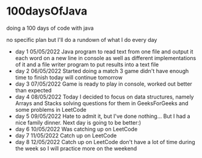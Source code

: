# 100daysOfJava
doing a 100 days of code with java

no specific plan but I'll do a rundown of what I do every day

* day 1 05/05/2022 Java program to read text from one file and output it each word on a new line in console as well as different implementations of it and a file writer program to put results into a text file
* day 2 06/05/2022 Started doing a match 3 game didn't have enough time to finish today will continue tomorrow
* day 3 07/05/2022 Game is ready to play in console, worked out better than expected
* day 4 08/05/2022 Today I decided to focus on data structures, namely Arrays and Stacks solving questions for them in GeeksForGeeks and some problems in LeetCode
* day 5 09/05/2022 Hate to admit it, but I've done nothing... But I had a nice family dinner. Next day is going to be better:)
* day 6 10/05/2022 Was catching up on LeetCode
* day 7 11/05/2022 Catch up on LeetCode
* day 8 12/05/2022 Catch up on LeetCode don't have a lot of time during the week so I will practice more on the weekend